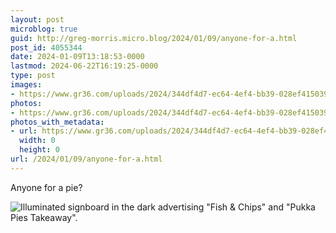 ```yaml
---
layout: post
microblog: true
guid: http://greg-morris.micro.blog/2024/01/09/anyone-for-a.html
post_id: 4055344
date: 2024-01-09T13:18:53-0000
lastmod: 2024-06-22T16:19:25-0000
type: post
images:
- https://www.gr36.com/uploads/2024/344df4d7-ec64-4ef4-bb39-028ef415039e.jpg
photos:
- https://www.gr36.com/uploads/2024/344df4d7-ec64-4ef4-bb39-028ef415039e.jpg
photos_with_metadata:
- url: https://www.gr36.com/uploads/2024/344df4d7-ec64-4ef4-bb39-028ef415039e.jpg
  width: 0
  height: 0
url: /2024/01/09/anyone-for-a.html
---
```

Anyone for a pie?

![Illuminated signboard in the dark advertising "Fish & Chips" and "Pukka Pies Takeaway".](https://www.gr36.com/uploads/2024/344df4d7-ec64-4ef4-bb39-028ef415039e.jpg)
